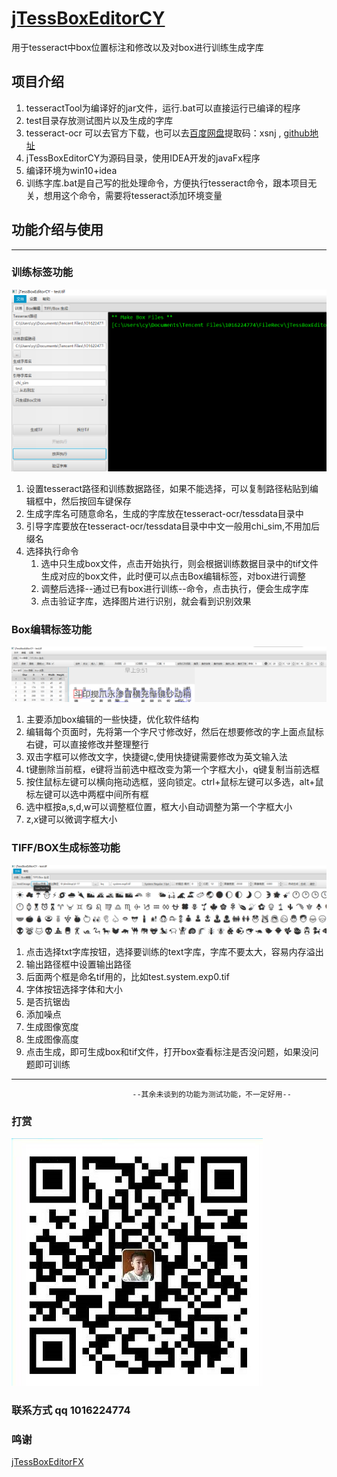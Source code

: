 # [jTessBoxEditorCY](https://github.com/xcatx9527/jTessBoxEditorCY)
用于tesseract中box位置标注和修改以及对box进行训练生成字库
## 项目介绍
1. tesseractTool为编译好的jar文件，运行.bat可以直接运行已编译的程序
2. test目录存放测试图片以及生成的字库
3. tesseract-ocr 可以去官方下载，也可以去[百度网盘](https://pan.baidu.com/s/1guAd6nwjVbyhIznl3tXeBw )提取码：xsnj , [github地址](https://github.com/xcatx9527/tesseract-ocr)
4. jTessBoxEditorCY为源码目录，使用IDEA开发的javaFx程序
5. 编译环境为win10+idea
6. 训练字库.bat是自己写的批处理命令，方便执行tesseract命令，跟本项目无关，想用这个命令，需要将tesseract添加环境变量
## 功能介绍与使用
---
### 训练标签功能
![tran.png](raw/tran.jpg) 
1. 设置tesseract路径和训练数据路径，如果不能选择，可以复制路径粘贴到编辑框中，然后按回车键保存
2. 生成字库名可随意命名，生成的字库放在tesseract-ocr/tessdata目录中
3. 引导字库要放在tesseract-ocr/tessdata目录中中文一般用chi_sim,不用加后缀名
4. 选择执行命令
    1. 选中只生成box文件，点击开始执行，则会根据训练数据目录中的tif文件生成对应的box文件，此时便可以点击Box编辑标签，对box进行调整
    2. 调整后选择--通过已有box进行训练--命令，点击执行，便会生成字库
    3. 点击验证字库，选择图片进行识别，就会看到识别效果

### Box编辑标签功能
![box.png](raw/box.jpg) 
1. 主要添加box编辑的一些快捷，优化软件结构
2. 编辑每个页面时，先将第一个字尺寸修改好，然后在想要修改的字上面点鼠标右键，可以直接修改并整理整行
3. 双击字框可以修改文字，快捷键c,使用快捷键需要修改为英文输入法
4. t键删除当前框，e键将当前选中框改变为第一个字框大小，q键复制当前选框
5. 按住鼠标左键可以横向拖动选框，竖向锁定。ctrl+鼠标左键可以多选，alt+鼠标左键可以选中两框中间所有框
6. 选中框按a,s,d,w可以调整框位置，框大小自动调整为第一个字框大小
7. z,x键可以微调字框大小

### TIFF/BOX生成标签功能
![img.png](raw/img.jpg) 
1. 点击选择txt字库按钮，选择要训练的text字库，字库不要太大，容易内存溢出
2. 输出路径框中设置输出路径
3. 后面两个框是命名tif用的，比如test.system.exp0.tif
4. 字体按钮选择字体和大小
5. 是否抗锯齿
6. 添加噪点
6. 生成图像宽度
6. 生成图像高度
6. 点击生成，即可生成box和tif文件，打开box查看标注是否没问题，如果没问题即可训练
---
                               --其余未谈到的功能为测试功能，不一定好用--
### 打赏
![pay.png](raw/pay.png) 
### 联系方式 qq 1016224774

### 鸣谢
[jTessBoxEditorFX](https://github.com/nguyenq/jTessBoxEditorFX)



